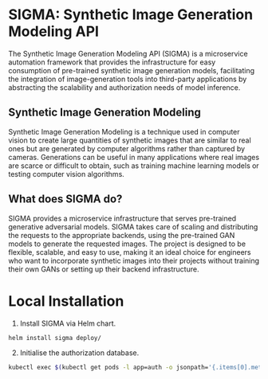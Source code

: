# SIGMA: Synthetic Image Generation Modeling API

The Synthetic Image Generation Modeling API (SIGMA) is a microservice automation framework that provides the infrastructure for easy consumption of pre-trained synthetic image generation models, facilitating the integration of image-generation tools into third-party applications by abstracting the scalability and authorization needs of model inference.

## Synthetic Image Generation Modeling 

Synthetic Image Generation Modeling is a technique used in computer vision to create large quantities of synthetic images that are similar to real ones but are generated by computer algorithms rather than captured by cameras. Generations can be useful in many applications where real images are scarce or difficult to obtain, such as training machine learning models or testing computer vision algorithms.

## What does SIGMA do?

SIGMA provides a microservice infrastructure that serves pre-trained generative adversarial models. SIGMA takes care of scaling and distributing the requests to the appropriate backends, using the pre-trained GAN models to generate the requested images. The project is designed to be flexible, scalable, and easy to use, making it an ideal choice for engineers who want to incorporate synthetic images into their projects without training their own GANs or setting up their backend infrastructure.

# Local Installation

1. Install SIGMA via Helm chart.
```bash
helm install sigma deploy/
```
2. Initialise the authorization database.
```bash
kubectl exec $(kubectl get pods -l app=auth -o jsonpath='{.items[0].metadata.name}') -- flask init-data
```
